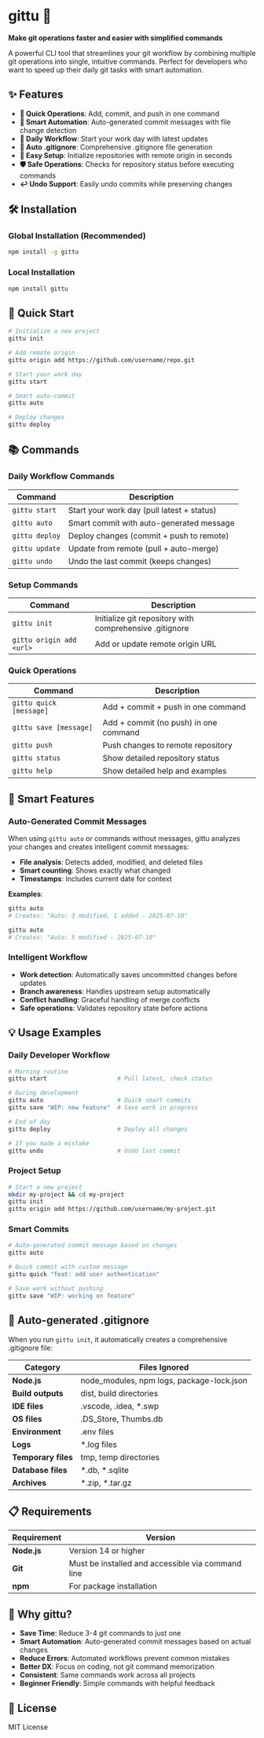 # gittu 🚀

**Make git operations faster and easier with simplified commands**

A powerful CLI tool that streamlines your git workflow by combining multiple git operations into single, intuitive commands. Perfect for developers who want to speed up their daily git tasks with smart automation.

## ✨ Features

- **🚀 Quick Operations**: Add, commit, and push in one command
- **🤖 Smart Automation**: Auto-generated commit messages with file change detection
- **🌅 Daily Workflow**: Start your work day with latest updates
- **📁 Auto .gitignore**: Comprehensive .gitignore file generation
- **🔧 Easy Setup**: Initialize repositories with remote origin in seconds
- **🛡️ Safe Operations**: Checks for repository status before executing commands
- **↩️ Undo Support**: Easily undo commits while preserving changes

## 🛠️ Installation

### Global Installation (Recommended)
```bash
npm install -g gittu
```

### Local Installation
```bash
npm install gittu
```

## 🚀 Quick Start

```bash
# Initialize a new project
gittu init

# Add remote origin
gittu origin add https://github.com/username/repo.git

# Start your work day
gittu start

# Smart auto-commit
gittu auto

# Deploy changes
gittu deploy
```

## 📚 Commands

### Daily Workflow Commands
| Command | Description |
|---------|-------------|
| `gittu start` | Start your work day (pull latest + status) |
| `gittu auto` | Smart commit with auto-generated message |
| `gittu deploy` | Deploy changes (commit + push to remote) |
| `gittu update` | Update from remote (pull + auto-merge) |
| `gittu undo` | Undo the last commit (keeps changes) |

### Setup Commands
| Command | Description |
|---------|-------------|
| `gittu init` | Initialize git repository with comprehensive .gitignore |
| `gittu origin add <url>` | Add or update remote origin URL |

### Quick Operations
| Command | Description |
|---------|-------------|
| `gittu quick [message]` | Add + commit + push in one command |
| `gittu save [message]` | Add + commit (no push) in one command |
| `gittu push` | Push changes to remote repository |
| `gittu status` | Show detailed repository status |
| `gittu help` | Show detailed help and examples |

## 🤖 Smart Features

### Auto-Generated Commit Messages
When using `gittu auto` or commands without messages, gittu analyzes your changes and creates intelligent commit messages:

- **File analysis**: Detects added, modified, and deleted files
- **Smart counting**: Shows exactly what changed
- **Timestamps**: Includes current date for context

**Examples**:
```bash
gittu auto
# Creates: "Auto: 3 modified, 1 added - 2025-07-10"

gittu auto
# Creates: "Auto: 5 modified - 2025-07-10"
```

### Intelligent Workflow
- **Work detection**: Automatically saves uncommitted changes before updates
- **Branch awareness**: Handles upstream setup automatically
- **Conflict handling**: Graceful handling of merge conflicts
- **Safe operations**: Validates repository state before actions

## 💡 Usage Examples

### Daily Developer Workflow
```bash
# Morning routine
gittu start                    # Pull latest, check status

# During development
gittu auto                     # Quick smart commits
gittu save "WIP: new feature"  # Save work in progress

# End of day
gittu deploy                   # Deploy all changes

# If you made a mistake
gittu undo                     # Undo last commit
```

### Project Setup
```bash
# Start a new project
mkdir my-project && cd my-project
gittu init
gittu origin add https://github.com/username/my-project.git
```

### Smart Commits
```bash
# Auto-generated commit message based on changes
gittu auto

# Quick commit with custom message
gittu quick "feat: add user authentication"

# Save work without pushing
gittu save "WIP: working on feature"
```

## 🎯 Auto-generated .gitignore

When you run `gittu init`, it automatically creates a comprehensive .gitignore file:

| Category | Files Ignored |
|----------|---------------|
| **Node.js** | node_modules, npm logs, package-lock.json |
| **Build outputs** | dist, build directories |
| **IDE files** | .vscode, .idea, *.swp |
| **OS files** | .DS_Store, Thumbs.db |
| **Environment** | .env files |
| **Logs** | *.log files |
| **Temporary files** | tmp, temp directories |
| **Database files** | *.db, *.sqlite |
| **Archives** | *.zip, *.tar.gz |

## 📋 Requirements

| Requirement | Version |
|-------------|---------|
| **Node.js** | Version 14 or higher |
| **Git** | Must be installed and accessible via command line |
| **npm** | For package installation |

## 🌟 Why gittu?

- **Save Time**: Reduce 3-4 git commands to just one
- **Smart Automation**: Auto-generated commit messages based on actual changes
- **Reduce Errors**: Automated workflows prevent common mistakes
- **Better DX**: Focus on coding, not git command memorization
- **Consistent**: Same commands work across all projects
- **Beginner Friendly**: Simple commands with helpful feedback

## 📄 License

MIT License